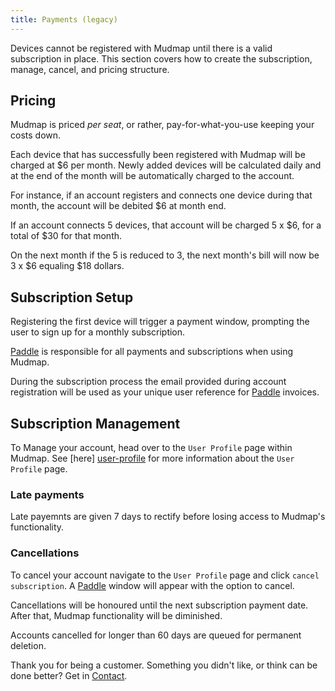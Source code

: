 ```yaml
---
title: Payments (legacy)
---
```


Devices cannot be registered with Mudmap until there is a valid subscription in place. This 
section covers how to create the subscription, manage, cancel, and pricing structure.

## Pricing 

Mudmap is priced *per seat*, or rather, pay-for-what-you-use keeping your costs down.

Each device that has successfully been registered with Mudmap will be charged at $6 per month. 
Newly added devices will be calculated daily and at the end of the month will be automatically 
charged to the account.

For instance, if an account registers and connects one device during that month, the account 
will be debited $6 at month end. 

If an account connects 5 devices, that account will be charged 5 x $6, for a total of $30 for 
that month.

On the next month if the 5 is reduced to 3, the next month's bill will now be 3 x $6 equaling 
$18 dollars.

## Subscription Setup

Registering the first device will trigger a payment window, prompting the user to sign up for a 
monthly subscription. 

[Paddle] is responsible for all payments and subscriptions when using Mudmap.

During the subscription process the email provided during account registration will be used as 
your unique user reference for [Paddle] invoices. 

## Subscription Management

To Manage your account, head over to the `User Profile` page within Mudmap. See [here]
[user-profile] for more information about the `User Profile` page.

### Late payments

Late payemnts are given 7 days to rectify before losing access to Mudmap's functionality.

### Cancellations

To cancel your account navigate to the `User Profile` page and click `cancel subscription`. A 
[Paddle] window will appear with the option to cancel.

Cancellations will be honoured until the next subscription payment date. After that, Mudmap 
functionality will be diminished. 

Accounts cancelled for longer than 60 days are queued for permanent deletion.

Thank you for being a customer. Something you didn't like, or think can be done better? Get in 
[Contact].



[paddle]: https://paddle.com
[user-profile]: user-profile-overview.md
[contact]: https://mudmap.io/contact
